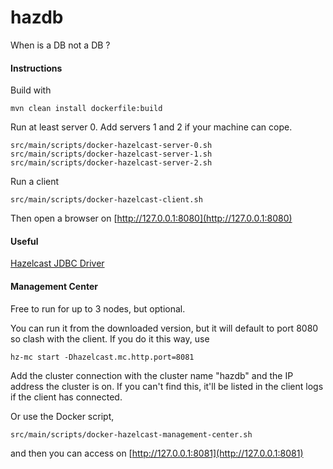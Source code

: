 # hazdb

When is a DB not a DB ?

#### Instructions

Build with

```
mvn clean install dockerfile:build
```

Run at least server 0. Add servers 1 and 2 if your machine can cope.

```
src/main/scripts/docker-hazelcast-server-0.sh
src/main/scripts/docker-hazelcast-server-1.sh
src/main/scripts/docker-hazelcast-server-2.sh
```

Run a client

```
src/main/scripts/docker-hazelcast-client.sh
```

Then open a browser on [http://127.0.0.1:8080](http://127.0.0.1:8080)

#### Useful

[Hazelcast JDBC Driver](https://hazelcast.com/blog/jdbc-driver-4-2-is-released/)

#### Management Center

Free to run for up to 3 nodes, but optional.

You can run it from the downloaded version, but it will default to port 8080 so clash with the client.
If you do it this way, use

```
hz-mc start -Dhazelcast.mc.http.port=8081 
```

Add the cluster connection with the cluster name "hazdb" and the IP address the cluster is on.
If you can't find this, it'll be listed in the client logs if the client has connected.

Or use the Docker script,

```
src/main/scripts/docker-hazelcast-management-center.sh
```

and then you can access on [http://127.0.0.1:8081](http://127.0.0.1:8081)

